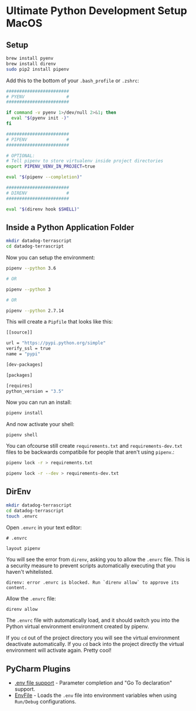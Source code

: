 # Ultimate Python Development Setup MacOS


## Setup

```bash
brew install pyenv
brew install direnv
sudo pip2 install pipenv
```

Add this to the bottom of your `.bash_profile` or `.zshrc`:

```bash
########################
# PYENV                #
########################

if command -v pyenv 1>/dev/null 2>&1; then
  eval "$(pyenv init -)"
fi

########################
# PIPENV               #
########################

# OPTIONAL:
# Tell pipenv to store virtualenv inside project directories
export PIPENV_VENV_IN_PROJECT=true

eval "$(pipenv --completion)"

########################
# DIRENV               #
########################

eval "$(direnv hook $SHELL)"
```

## Inside a Python Application Folder

```bash
mkdir datadog-terrascript
cd datadog-terrascript
```

Now you can setup the environment:
```bash
pipenv --python 3.6

# OR

pipenv --python 3

# OR

pipenv --python 2.7.14
```

This will create a `Pipfile` that looks like this:

```bash
[[source]]

url = "https://pypi.python.org/simple"
verify_ssl = true
name = "pypi"

[dev-packages]

[packages]

[requires]
python_version = "3.5"
```

Now you can run an install:

```bash
pipenv install
```

And now activate your shell:

```
pipenv shell
```

You can ofcourse still create `requirements.txt` and `requirements-dev.txt` files to be backwards compatibile for people that aren't using `pipenv`.:

```bash
pipenv lock -r > requirements.txt

pipenv lock -r --dev > requirements-dev.txt
```

## DirEnv

```bash
mkdir datadog-terrascript
cd datadog-terrascript
touch .envrc
```

Open `.envrc` in your text editor:

```
# .envrc

layout pipenv
```

You will see the error from `direnv`, asking you to allow the `.envrc` file. This is a security measure to prevent scripts automatically executing that you haven't whitelisted.

```
direnv: error .envrc is blocked. Run `direnv allow` to approve its content.
```

Allow the `.envrc` file:

```bash
direnv allow
```

The `.envrc` file with automatically load, and it should switch you into the Python virtual environment environment created by pipenv.

If you `cd` out of the project directory you will see the virtual environment deactivate automatically. If you `cd` back into the project directly the virtual environment will activate again. Pretty cool!

## PyCharm Plugins

* [.env file support](https://plugins.jetbrains.com/plugin/9525--env-files-support) - Parameter completion and "Go To declaration" support.
* [EnvFile](https://plugins.jetbrains.com/plugin/7861-env-file) - Loads the `.env` file into environment variables when using `Run/Debug` configurations.
